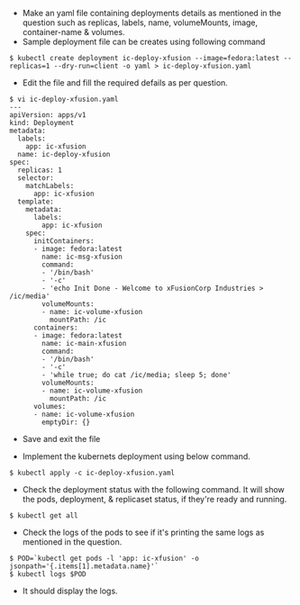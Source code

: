 - Make an yaml file containing deployments details as mentioned in the question such as replicas, labels, name, volumeMounts, image, container-name & volumes.
- Sample deployment file can be creates using following command
```
$ kubectl create deployment ic-deploy-xfusion --image=fedora:latest --replicas=1 --dry-run=client -o yaml > ic-deploy-xfusion.yaml
```

- Edit the file and fill the required defails as per question.
```
$ vi ic-deploy-xfusion.yaml
---
apiVersion: apps/v1
kind: Deployment
metadata:
  labels:
    app: ic-xfusion
  name: ic-deploy-xfusion
spec:
  replicas: 1
  selector:
    matchLabels:
      app: ic-xfusion
  template:
    metadata:
      labels:
        app: ic-xfusion
    spec:
      initContainers:
      - image: fedora:latest
        name: ic-msg-xfusion
        command:
        - '/bin/bash'
        - '-c'
        - 'echo Init Done - Welcome to xFusionCorp Industries > /ic/media'
        volumeMounts:
        - name: ic-volume-xfusion
          mountPath: /ic
      containers:
      - image: fedora:latest
        name: ic-main-xfusion
        command:
        - '/bin/bash'
        - '-c'
        - 'while true; do cat /ic/media; sleep 5; done'
        volumeMounts:
        - name: ic-volume-xfusion
          mountPath: /ic
      volumes:
      - name: ic-volume-xfusion
        emptyDir: {}
```
- Save and exit the file

- Implement the kubernets deployment using below command.
```
$ kubectl apply -c ic-deploy-xfusion.yaml
```

- Check the deployment status with the following command. It will show the pods, deployment, & replicaset status, if they're ready and running.
```
$ kubectl get all
```

- Check the logs of the pods to see if it's printing the same logs as mentioned in the question.
```
$ POD=`kubectl get pods -l 'app: ic-xfusion' -o jsonpath='{.items[1].metadata.name}'`
$ kubectl logs $POD
```

- It should display the logs.